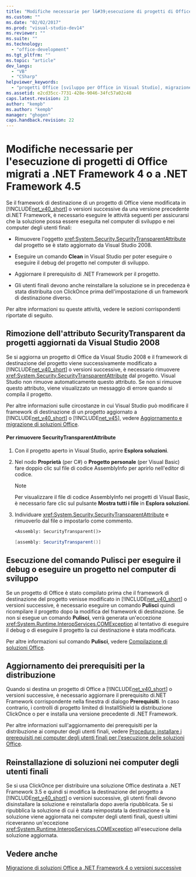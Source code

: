 ```yaml
---
title: "Modifiche necessarie per l&#39;esecuzione di progetti di Office migrati a .NET Framework 4 o a .NET Framework 4.5 | Microsoft Docs"
ms.custom: ""
ms.date: "02/02/2017"
ms.prod: "visual-studio-dev14"
ms.reviewer: ""
ms.suite: ""
ms.technology: 
  - "office-development"
ms.tgt_pltfrm: ""
ms.topic: "article"
dev_langs: 
  - "VB"
  - "CSharp"
helpviewer_keywords: 
  - "progetti Office [sviluppo per Office in Visual Studio], migrazione a .NET Framework 4"
ms.assetid: e2cd35cc-7731-428e-9046-34fc57a02c48
caps.latest.revision: 23
author: "kempb"
ms.author: "kempb"
manager: "ghogen"
caps.handback.revision: 22
---
```

# Modifiche necessarie per l&#39;esecuzione di progetti di Office migrati a .NET Framework 4 o a .NET Framework 4.5
  Se il framework di destinazione di un progetto di Office viene modificata in [!INCLUDE[net_v40_short](../sharepoint/includes/net-v40-short-md.md)] o versioni successive da una versione precedente di.NET Framework, è necessario eseguire le attività seguenti per assicurarsi che la soluzione possa essere eseguita nel computer di sviluppo e nei computer degli utenti finali:  
  
-   Rimuovere l'oggetto <xref:System.Security.SecurityTransparentAttribute> dal progetto se è stato aggiornato da Visual Studio 2008.  
  
-   Eseguire un comando **Clean** in Visual Studio per poter eseguire o eseguire il debug del progetto nel computer di sviluppo.  
  
-   Aggiornare il prerequisito di .NET Framework per il progetto.  
  
-   Gli utenti finali devono anche reinstallare la soluzione se in precedenza è stata distribuita con ClickOnce prima dell'impostazione di un framework di destinazione diverso.  
  
 Per altre informazioni su queste attività, vedere le sezioni corrispondenti riportate di seguito.  
  
## Rimozione dell'attributo SecurityTransparent da progetti aggiornati da Visual Studio 2008  
 Se si aggiorna un progetto di Office da Visual Studio 2008 e il framework di destinazione del progetto viene successivamente modificato a [!INCLUDE[net_v40_short](../sharepoint/includes/net-v40-short-md.md)] o versioni successive, è necessario rimuovere <xref:System.Security.SecurityTransparentAttribute> dal progetto. Visual Studio non rimuove automaticamente questo attributo. Se non si rimuove questo attributo, viene visualizzato un messaggio di errore quando si compila il progetto.  
  
 Per altre informazioni sulle circostanze in cui Visual Studio può modificare il framework di destinazione di un progetto aggiornato a [!INCLUDE[net_v40_short](../sharepoint/includes/net-v40-short-md.md)] o [!INCLUDE[net_v45](../vsto/includes/net-v45-md.md)], vedere [Aggiornamento e migrazione di soluzioni Office](../vsto/upgrading-and-migrating-office-solutions.md).  
  
#### Per rimuovere SecurityTransparentAttribute  
  
1.  Con il progetto aperto in Visual Studio, aprire **Esplora soluzioni**.  
  
2.  Nel nodo **Proprietà** \(per C\#\) o **Progetto personale** \(per Visual Basic\) fare doppio clic sul file di codice AssemblyInfo per aprirlo nell'editor di codice.  
  
    > [!NOTE]  
    >  Per visualizzare il file di codice AssemblyInfo nei progetti di Visual Basic, è necessario fare clic sul pulsante **Mostra tutti i file** in **Esplora soluzioni**.  
  
3.  Individuare <xref:System.Security.SecurityTransparentAttribute> e rimuoverlo dal file o impostarlo come commento.  
  
    ```vb  
    <Assembly: SecurityTransparent()>  
    ```  
  
    ```csharp  
    [assembly: SecurityTransparent()]  
    ```  
  
## Esecuzione del comando Pulisci per eseguire il debug o eseguire un progetto nel computer di sviluppo  
 Se un progetto di Office è stato compilato prima che il framework di destinazione del progetto venisse modificato in [!INCLUDE[net_v40_short](../sharepoint/includes/net-v40-short-md.md)] o versioni successive, è necessario eseguire un comando **Pulisci** quindi ricompilare il progetto dopo la modifica del framework di destinazione.  Se non si esegue un comando **Pulisci**, verrà generata un'eccezione <xref:System.Runtime.InteropServices.COMException> al tentativo di eseguire il debug o di eseguire il progetto la cui destinazione è stata modificata.  
  
 Per altre informazioni sul comando **Pulisci**, vedere [Compilazione di soluzioni Office](../vsto/building-office-solutions.md).  
  
## Aggiornamento dei prerequisiti per la distribuzione  
 Quando si destina un progetto di Office a [!INCLUDE[net_v40_short](../sharepoint/includes/net-v40-short-md.md)] o versioni successive, è necessario aggiornare il prerequisito di.NET Framework corrispondente nella finestra di dialogo **Prerequisiti**.  In caso contrario, i controlli di progetto limited di InstallShield la distribuzione ClickOnce o per e installa una versione precedente di .NET Framework.  
  
 Per altre informazioni sull'aggiornamento dei prerequisiti per la distribuzione ai computer degli utenti finali, vedere [Procedura: installare i prerequisiti nei computer degli utenti finali per l'esecuzione delle soluzioni Office](http://msdn.microsoft.com/it-it/74dd2c52-838f-4abf-b2b4-4d7b0c2a0a98).  
  
## Reinstallazione di soluzioni nei computer degli utenti finali  
 Se si usa ClickOnce per distribuire una soluzione Office destinata a .NET Framework 3.5 e quindi si modifica la destinazione del progetto a [!INCLUDE[net_v40_short](../sharepoint/includes/net-v40-short-md.md)] o versioni successive, gli utenti finali devono disinstallare la soluzione e reinstallarla dopo averla ripubblicata.  Se si ripubblica la soluzione di cui è stata reimpostata la destinazione e la soluzione viene aggiornata nei computer degli utenti finali, questi ultimi riceveranno un'eccezione <xref:System.Runtime.InteropServices.COMException> all'esecuzione della soluzione aggiornata.  
  
## Vedere anche  
 [Migrazione di soluzioni Office a .NET Framework 4 o versioni successive](../vsto/migrating-office-solutions-to-the-dotnet-framework-4-or-later.md)  
  
  